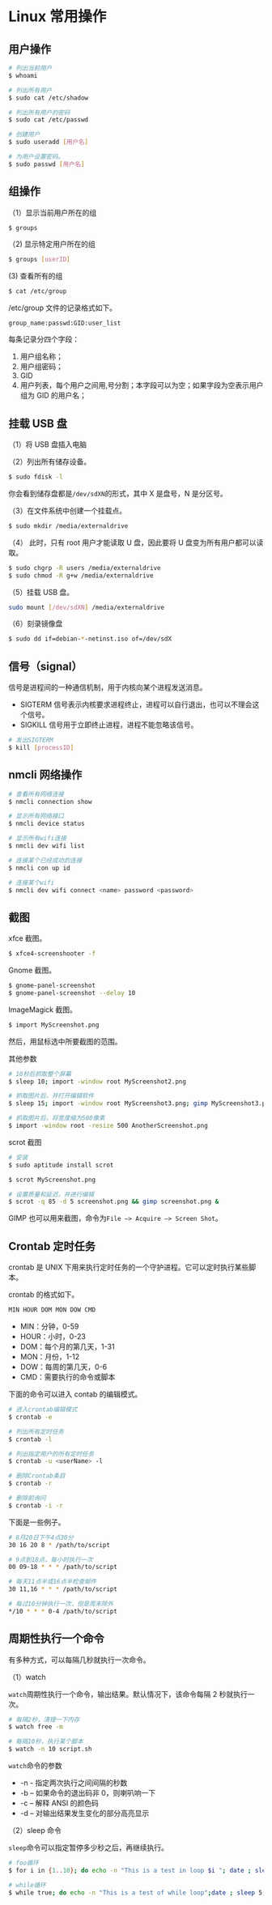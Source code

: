 # Linux 常用操作

## 用户操作

```bash
# 列出当前用户
$ whoami

# 列出所有用户
$ sudo cat /etc/shadow

# 列出所有用户的密码
$ sudo cat /etc/passwd

# 创建用户
$ sudo useradd [用户名]

# 为用户设置密码。
$ sudo passwd [用户名]
```

## 组操作

（1）显示当前用户所在的组

```bash
$ groups
```

（2) 显示特定用户所在的组

```bash
$ groups [userID]
```

(3) 查看所有的组

```bash
$ cat /etc/group
```

/etc/group 文件的记录格式如下。

```
group_name:passwd:GID:user_list
```

每条记录分四个字段：

1. 用户组名称；
2. 用户组密码；
3. GID
4. 用户列表，每个用户之间用,号分割；本字段可以为空；如果字段为空表示用户组为 GID 的用户名；

## 挂载 USB 盘

（1）将 USB 盘插入电脑

（2）列出所有储存设备。

```bash
$ sudo fdisk -l
```

你会看到储存盘都是`/dev/sdXN`的形式，其中 X 是盘号，N 是分区号。

（3）在文件系统中创建一个挂载点。

```bash
$ sudo mkdir /media/externaldrive
```

（4） 此时，只有 root 用户才能读取 U 盘，因此要将 U 盘变为所有用户都可以读取。

```bash
$ sudo chgrp -R users /media/externaldrive
$ sudo chmod -R g+w /media/externaldrive
```

（5）挂载 USB 盘。

```bash
sudo mount [/dev/sdXN] /media/externaldrive
```

（6）刻录镜像盘

```bash
$ sudo dd if=debian-*-netinst.iso of=/dev/sdX
```

## 信号（signal）

信号是进程间的一种通信机制，用于内核向某个进程发送消息。

- SIGTERM 信号表示内核要求进程终止，进程可以自行退出，也可以不理会这个信号。
- SIGKILL 信号用于立即终止进程，进程不能忽略该信号。

```bash
# 发出SIGTERM
$ kill [processID]
```

## nmcli 网络操作

```bash
# 查看所有网络连接
$ nmcli connection show

# 显示所有网络接口
$ nmcli device status

# 显示所有wifi连接
$ nmcli dev wifi list

# 连接某个已经成功的连接
$ nmcli con up id

# 连接某个wifi
$ nmcli dev wifi connect <name> password <password>
```

## 截图

xfce 截图。

```bash
$ xfce4-screenshooter -f
```

Gnome 截图。

```bash
$ gnome-panel-screenshot
$ gnome-panel-screenshot --delay 10
```

ImageMagick 截图。

```bash
$ import MyScreenshot.png
```

然后，用鼠标选中所要截图的范围。

其他参数

```bash
# 10秒后抓取整个屏幕
$ sleep 10; import -window root MyScreenshot2.png

# 抓取图片后，并打开编辑软件
$ sleep 15; import -window root MyScreenshot3.png; gimp MyScreenshot3.png

# 抓取图片后，将宽度缩为500像素
$ import -window root -resize 500 AnotherScreenshot.png
```

scrot 截图

```bash
# 安装
$ sudo aptitude install scrot

$ scrot MyScreenshot.png

# 设置质量和延迟，并进行编辑
$ scrot -q 85 -d 5 screenshot.png && gimp screenshot.png &
```

GIMP 也可以用来截图，命令为`File —> Acquire —> Screen Shot`。

## Crontab 定时任务

crontab 是 UNIX 下用来执行定时任务的一个守护进程。它可以定时执行某些脚本。

crontab 的格式如下。

```bash
MIN HOUR DOM MON DOW CMD
```

- MIN：分钟，0-59
- HOUR：小时，0-23
- DOM：每个月的第几天，1-31
- MON：月份，1-12
- DOW：每周的第几天，0-6
- CMD：需要执行的命令或脚本

下面的命令可以进入 contab 的编辑模式。

```bash
# 进入crontab编辑模式
$ crontab -e

# 列出所有定时任务
$ crontab -l

# 列出指定用户的所有定时任务
$ crontab -u <userName> -l

# 删除Crontab条目
$ crontab -r

# 删除前询问
$ crontab -i -r
```

下面是一些例子。

```bash
# 8月20日下午4点30分
30 16 20 8 * /path/to/script

# 9点到18点，每小时执行一次
00 09-18 * * * /path/to/script

# 每天11点半或16点半检查邮件
30 11,16 * * * /path/to/script

# 每过10分钟执行一次，但是周末除外
*/10 * * * 0-4 /path/to/script
```

## 周期性执行一个命令

有多种方式，可以每隔几秒就执行一次命令。

（1）watch

`watch`周期性执行一个命令，输出结果。默认情况下，该命令每隔 2 秒就执行一次。

```bash
# 每隔2秒，清理一下内存
$ watch free -m

# 每隔10秒，执行某个脚本
$ watch -n 10 script.sh
```

`watch`命令的参数

- -n - 指定两次执行之间间隔的秒数
- -b – 如果命令的退出码非 0，则喇叭响一下
- -c – 解释 ANSI 的颜色码
- -d – 对输出结果发生变化的部分高亮显示

（2）sleep 命令

`sleep`命令可以指定暂停多少秒之后，再继续执行。

```bash
# foo循环
$ for i in {1..10}; do echo -n "This is a test in loop $i "; date ; sleep 5; done

# while循环
$ while true; do echo -n "This is a test of while loop";date ; sleep 5; done
```
